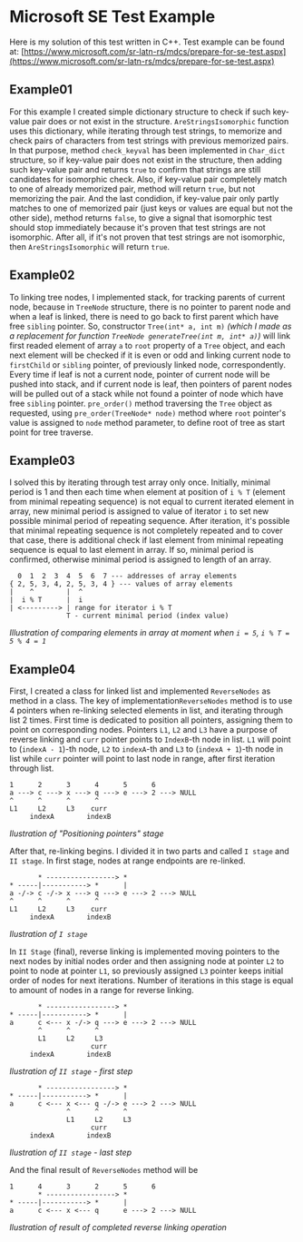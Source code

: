 # Microsoft SE Test Example
Here is my solution of this test written in C++.
Test example can be found at: [https://www.microsoft.com/sr-latn-rs/mdcs/prepare-for-se-test.aspx](https://www.microsoft.com/sr-latn-rs/mdcs/prepare-for-se-test.aspx)

## Example01
For this example I created simple dictionary structure to check if such key-value pair does or not exist in the structure. `AreStringsIsomorphic` function uses this dictionary, while iterating through test strings, to memorize and check pairs of characters from test strings with previous memorized pairs. In that purpose, method `check_keyval` has been implemented in `Char_dict` structure, so if key-value pair does not exist in the structure, then adding such key-value pair and returns `true` to confirm that strings are still candidates for isomorphic check. Also, if key-value pair completely match to one of already memorized pair, method will return `true`, but not memorizing the pair. And the last condidion, if key-value pair only partly matches to one of memorized pair (just keys or values are equal but not the other side), method returns `false`, to give a signal that isomorphic test should stop immediately because it's proven that test strings are not isomorphic. After all, if it's not proven that test strings are not isomorphic, then `AreStringsIsomorphic` will return `true`.
## Example02
To linking tree nodes, I implemented stack, for tracking parents of current node, because in `TreeNode` structure, there is no pointer to parent node and when a leaf is linked, there is need to go back to first parent which have free `sibling` pointer. So, constructor `Tree(int* a, int m)` *(which I made as a replacement for function `TreeNode generateTree(int m, int* a)`)* will link first readed element of array `a` to `root` property of a `Tree` object, and each next element will be checked if it is even or odd and linking current node to `firstChild` or `sibling` pointer, of previously linked node, correspondently. Every time if leaf is not a current node, pointer of current node will be pushed into stack, and if current node is leaf, then pointers of parent nodes will be pulled out of a stack while not found a pointer of node which have free `sibling` pointer. `pre_order()` method traversing the `Tree` object as requested, using `pre_order(TreeNode* node)` method where `root` pointer's value is assigned to `node` method parameter, to define root of tree as start point for tree traverse.
## Example03
I solved this by iterating through test array only once. Initially, minimal period is 1 and then each time when element at position of `i % T` (element from minimal repeating sequence) is not equal to current iterated element in array, new minimal period is assigned to value of iterator `i` to set new possible minimal period of repeating sequence. After iteration, it's possible that minimal repeating sequence is not completely repeated and to cover that case, there is additional check if last element from minimal repeating sequence is equal to last element in array. If so, minimal period is confirmed, otherwise minimal period is assigned to length of an array.

      0  1  2  3  4  5  6  7 --- addresses of array elements
    { 2, 5, 3, 4, 2, 5, 3, 4 } --- values of array elements
    |    ^        |  ^
    |  i % T      |  i
    | <---------> | range for iterator i % T
                  T - current minimal period (index value)
*Illustration of comparing elements in array at moment when `i = 5`, `i % T = 5 % 4 = 1`*
## Example04
First, I created a class for linked list and implemented `ReverseNodes` as method in a class. The key of implementation`ReverseNodes` method is to use 4 pointers when re-linking selected elements in list, and iterating through list 2 times. First time is dedicated to position all pointers, assigning them to point on corresponding nodes. Pointers `L1`, `L2` and `L3` have a purpose of reverse linking and `curr` pointer points to `IndexB`-th node in list. `L1` will point to (`indexA - 1`)-th node, `L2` to `indexA`-th and `L3` to (`indexA + 1`)-th node in list while `curr` pointer will point to last node in range, after first iteration through list.

    1      2      3      4      5      6
    a ---> c ---> x ---> q ---> e ---> 2 ---> NULL
    ^      ^      ^      ^
    L1     L2     L3    curr
         indexA        indexB
*Ilustration of "Positioning pointers" stage*

After that, re-linking begins. I divided it in two parts and called `I stage` and `II stage`. In first stage, nodes at range endpoints are re-linked.

           * -----------------> *
    * -----|-----------> *      |
    a -/-> c -/-> x ---> q ---> e ---> 2 ---> NULL
    ^      ^      ^      ^
    L1     L2     L3    curr
         indexA        indexB
*Ilustration of `I stage`*

In `II Stage` (final), reverse linking is implemented moving pointers to the next nodes by initial nodes order and then assigning node at pointer `L2` to point to node at pointer `L1`, so previously assigned `L3` pointer keeps initial order of nodes for next iterations. Number of iterations in this stage is equal to amount of nodes in a range for reverse linking.

           * -----------------> *
    * -----|-----------> *      |
    a      c <--- x -/-> q ---> e ---> 2 ---> NULL
           ^      ^      ^
           L1     L2     L3    
                        curr
         indexA        indexB
*Ilustration of `II stage` - first step*

           * -----------------> *
    * -----|-----------> *      |
    a      c <--- x <--- q -/-> e ---> 2 ---> NULL
                  ^      ^      ^
                  L1     L2     L3    
                        curr
         indexA        indexB
*Ilustration of `II stage` - last step*

And the final result of `ReverseNodes` method will be

    1      4      3      2      5      6
           * -----------------> *
    * -----|-----------> *      |
    a      c <--- x <--- q      e ---> 2 ---> NULL
*Ilustration of result of completed reverse linking operation*
